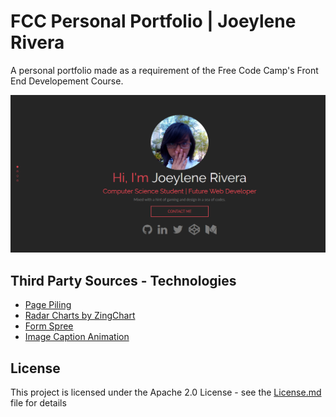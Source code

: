 # FCC Personal Portfolio | Joeylene Rivera

A personal portfolio made as a requirement of the Free Code Camp's Front End Developement Course.

![alt text](assets/img/portfolio.png "FCC Personal Portfolio | Joeylene Rivera")

## Third Party Sources - Technologies

* [Page Piling](https://github.com/alvarotrigo/pagePiling.js)
* [Radar Charts by ZingChart](https://codepen.io/zingchart/pen/WZygqq?editors=1010)
* [Form Spree](https://formspree.io/)
* [Image Caption Animation](https://1stwebdesigner.com/image-caption-animation-css3/)

## License

This project is licensed under the Apache 2.0 License - see the [License.md](LICENSE) file for details